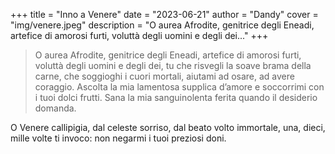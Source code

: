 +++
title = "Inno a Venere"
date = "2023-06-21"
author = "Dandy"
cover = "img/venere.jpeg"
description = "O aurea Afrodite, genitrice degli Eneadi, artefice di amorosi furti, voluttà degli uomini e degli dei..."
+++

> O aurea Afrodite, genitrice degli Eneadi, artefice di amorosi furti, voluttà degli uomini e degli dei, tu che risvegli la soave brama della carne, che soggioghi i cuori mortali, aiutami ad osare, ad avere coraggio. Ascolta la mia lamentosa supplica d’amore e soccorrimi con i tuoi dolci frutti. Sana la mia sanguinolenta ferita quando il desiderio domanda. 

O Venere callipigia, dal celeste sorriso, dal beato volto immortale, una, dieci, mille volte ti invoco: non negarmi i tuoi preziosi doni.
